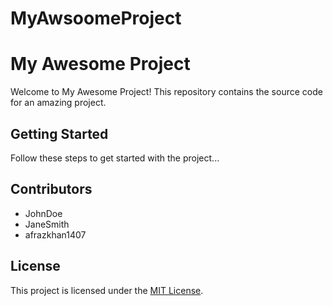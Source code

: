 # MyAwsoomeProject
# My Awesome Project

Welcome to My Awesome Project! This repository contains the source code for an amazing project.

## Getting Started

Follow these steps to get started with the project...

## Contributors

- JohnDoe
- JaneSmith
- afrazkhan1407

## License

This project is licensed under the [MIT License](LICENSE).
